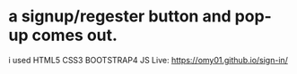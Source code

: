 # a signup/regester button and pop-up comes out.  
i used HTML5 CSS3 BOOTSTRAP4 JS
Live: https://omy01.github.io/sign-in/
